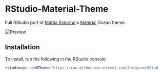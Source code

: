 # RStudio-Material-Theme

Full RStudio port of [Mattia Astorino](https://github.com/equinusocio)'s [Material](https://github.com/material-theme/vsc-material-theme) Ocean theme.

![Preview](https://github.com/lusignan/RStudio-Material-Theme/blob/main/img/material-ocean.png)

## Installation

To install, run the following in the RStudio console:
```r
rstudioapi::addTheme("https://raw.githubusercontent.com/lusignan/RStudio-Material-Theme/main/material-ocean.rstheme", apply = TRUE)
```
